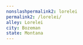 ```yaml
---
﻿nonslashpermalink2: lorelei
permalink2: /lorelei/
alley: Lorelei
city: Bozeman
state: Montana
---
```

